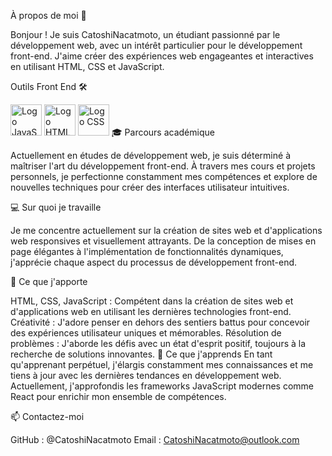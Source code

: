 À propos de moi 👋

Bonjour ! Je suis CatoshiNacatmoto, un étudiant passionné par le développement web, avec un intérêt particulier pour le développement front-end. J'aime créer des expériences web engageantes et interactives en utilisant HTML, CSS et JavaScript.

Outils Front End 🛠️

<span>
<img src="https://upload.wikimedia.org/wikipedia/commons/9/99/Unofficial_JavaScript_logo_2.svg" alt="Logo JavaScript" width="50">
<img src="https://www.vectorlogo.zone/logos/w3_html5/w3_html5-icon.svg" alt="Logo HTML" width="50">
<img src="https://www.vectorlogo.zone/logos/w3_css/w3_css-icon.svg" alt="Logo CSS" width="50">
</span>
🎓 Parcours académique

Actuellement en études de développement web, je suis déterminé à maîtriser l'art du développement front-end. À travers mes cours et projets personnels, je perfectionne constamment mes compétences et explore de nouvelles techniques pour créer des interfaces utilisateur intuitives.

💻 Sur quoi je travaille

Je me concentre actuellement sur la création de sites web et d'applications web responsives et visuellement attrayants. De la conception de mises en page élégantes à l'implémentation de fonctionnalités dynamiques, j'apprécie chaque aspect du processus de développement front-end.

🌟 Ce que j'apporte

HTML, CSS, JavaScript : Compétent dans la création de sites web et d'applications web en utilisant les dernières technologies front-end.
Créativité : J'adore penser en dehors des sentiers battus pour concevoir des expériences utilisateur uniques et mémorables.
Résolution de problèmes : J'aborde les défis avec un état d'esprit positif, toujours à la recherche de solutions innovantes.
🌱 Ce que j'apprends
En tant qu'apprenant perpétuel, j'élargis constamment mes connaissances et me tiens à jour avec les dernières tendances en développement web. Actuellement, j'approfondis les frameworks JavaScript modernes comme React pour enrichir mon ensemble de compétences.

📫 Contactez-moi

GitHub : @CatoshiNacatmoto
Email : CatoshiNacatmoto@outlook.com
